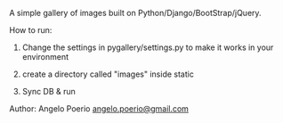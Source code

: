 A simple gallery of images built on Python/Django/BootStrap/jQuery.

How to run:

1) Change the settings in pygallery/settings.py to make it works in your environment

2) create a directory called "images" inside static

3) Sync DB & run

Author: Angelo Poerio <angelo.poerio@gmail.com>
